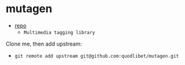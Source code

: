 # mutagen
- [repo](https://github.com/serrasqueiro/mutagen)
  + `Multimedia tagging library`

Clone me, then add upstream:
- `git remote add upstream git@github.com:quodlibet/mutagen.git`
